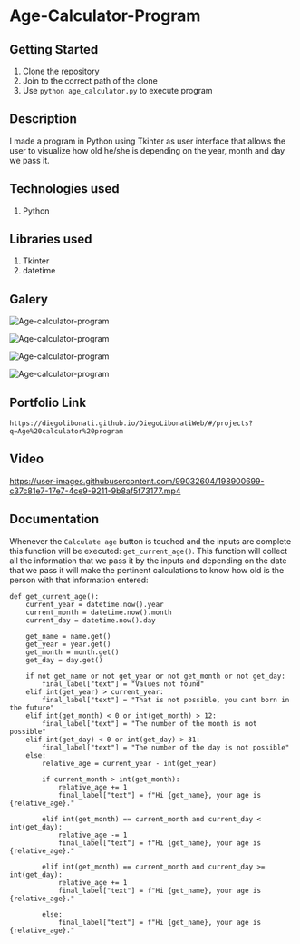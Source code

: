 # Age-Calculator-Program

## Getting Started

1. Clone the repository
2. Join to the correct path of the clone
3. Use `python age_calculator.py` to execute program

## Description

I made a program in Python using Tkinter as user interface that allows the user to visualize how old he/she is depending on the year, month and day we pass it.

## Technologies used

1. Python

## Libraries used

1. Tkinter
2. datetime

## Galery

![Age-calculator-program](https://raw.githubusercontent.com/DiegoLibonati/DiegoLibonatiWeb/main/data/projects/Python/Imagenes/agecalculatorpython-0.jpg)

![Age-calculator-program](https://raw.githubusercontent.com/DiegoLibonati/DiegoLibonatiWeb/main/data/projects/Python/Imagenes/agecalculatorpython-1.jpg)

![Age-calculator-program](https://raw.githubusercontent.com/DiegoLibonati/DiegoLibonatiWeb/main/data/projects/Python/Imagenes/agecalculatorpython-2.jpg)

![Age-calculator-program](https://raw.githubusercontent.com/DiegoLibonati/DiegoLibonatiWeb/main/data/projects/Python/Imagenes/agecalculatorpython-3.jpg)

## Portfolio Link

`https://diegolibonati.github.io/DiegoLibonatiWeb/#/projects?q=Age%20calculator%20program`

## Video

https://user-images.githubusercontent.com/99032604/198900699-c37c81e7-17e7-4ce9-9211-9b8af5f73177.mp4

## Documentation

Whenever the `Calculate age` button is touched and the inputs are complete this function will be executed: `get_current_age()`. This function will collect all the information that we pass it by the inputs and depending on the date that we pass it will make the pertinent calculations to know how old is the person with that information entered:

```
def get_current_age():
    current_year = datetime.now().year
    current_month = datetime.now().month
    current_day = datetime.now().day

    get_name = name.get()
    get_year = year.get()
    get_month = month.get()
    get_day = day.get()

    if not get_name or not get_year or not get_month or not get_day:
        final_label["text"] = "Values not found"
    elif int(get_year) > current_year:
        final_label["text"] = "That is not possible, you cant born in the future"
    elif int(get_month) < 0 or int(get_month) > 12:
        final_label["text"] = "The number of the month is not possible"
    elif int(get_day) < 0 or int(get_day) > 31:
        final_label["text"] = "The number of the day is not possible"
    else:
        relative_age = current_year - int(get_year)

        if current_month > int(get_month):
            relative_age += 1
            final_label["text"] = f"Hi {get_name}, your age is {relative_age}."

        elif int(get_month) == current_month and current_day < int(get_day):
            relative_age -= 1
            final_label["text"] = f"Hi {get_name}, your age is {relative_age}."

        elif int(get_month) == current_month and current_day >= int(get_day):
            relative_age += 1
            final_label["text"] = f"Hi {get_name}, your age is {relative_age}."

        else:
            final_label["text"] = f"Hi {get_name}, your age is {relative_age}."
```
